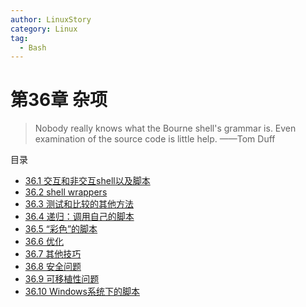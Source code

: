 ```yaml
---
author: LinuxStory
category: Linux
tag:
  - Bash
---
```

# 第36章 杂项
> Nobody really knows what the Bourne shell's grammar is. Even examination of the source code is little help.
> ——Tom Duff

目录
- [36.1 交互和非交互shell以及脚本](36_1_interactive_and_non-interactive_shells_and_scripts.md)
- [36.2 shell wrappers](36_2_shell_wrappers.md)
- [36.3 测试和比较的其他方法](36_3_tests_and_comparisons_alternatives.md)
- [36.4 递归：调用自己的脚本](36_4_recursion_a_script_calling_itself.md)
- [36.5 “彩色”的脚本](36_5_colorizing_scripts.md)
- [36.6 优化](36_6_optimizations.md)
- [36.7 其他技巧](36_7_assorted_tips.md)
- [36.8 安全问题](36_8_security_issues.md)
- [36.9 可移植性问题](36_9_portability_issues.md)
- [36.10 Windows系统下的脚本](36_10_shell_scripting_under_windows.md)
